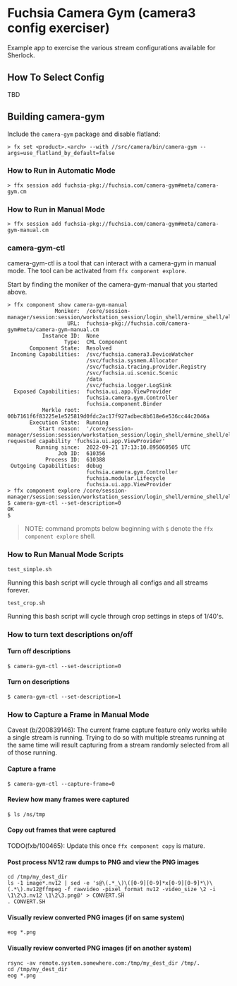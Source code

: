 # Fuchsia Camera Gym (camera3 config exerciser)

Example app to exercise the various stream configurations available for Sherlock.

## How To Select Config

TBD

## Building camera-gym

Include the `camera-gym` package and disable flatland:

```
> fx set <product>.<arch> --with //src/camera/bin/camera-gym --args=use_flatland_by_default=false
```

### How to Run in Automatic Mode

```
> ffx session add fuchsia-pkg://fuchsia.com/camera-gym#meta/camera-gym.cm
```

### How to Run in Manual Mode

```
> ffx session add fuchsia-pkg://fuchsia.com/camera-gym#meta/camera-gym-manual.cm              
```

### camera-gym-ctl

camera-gym-ctl is a tool that can interact with a camera-gym in manual mode.
The tool can be activated from `ffx component explore`.

Start by finding the moniker of the camera-gym-manual that you started above.

```
> ffx component show camera-gym-manual
               Moniker:  /core/session-manager/session:session/workstation_session/login_shell/ermine_shell/elements:vd5ioej4lvcshlgb
                   URL:  fuchsia-pkg://fuchsia.com/camera-gym#meta/camera-gym-manual.cm
           Instance ID:  None
                  Type:  CML Component
       Component State:  Resolved
 Incoming Capabilities:  /svc/fuchsia.camera3.DeviceWatcher
                         /svc/fuchsia.sysmem.Allocator
                         /svc/fuchsia.tracing.provider.Registry
                         /svc/fuchsia.ui.scenic.Scenic
                         /data
                         /svc/fuchsia.logger.LogSink
  Exposed Capabilities:  fuchsia.ui.app.ViewProvider
                         fuchsia.camera.gym.Controller
                         fuchsia.component.Binder
           Merkle root:  00b7161f6f83225e1e525819d0fdc2ac17f927adbec8b618e6e536cc44c2046a
       Execution State:  Running
          Start reason:  '/core/session-manager/session:session/workstation_session/login_shell/ermine_shell/elements:vd5ioej4lvcshlgb' requested capability 'fuchsia.ui.app.ViewProvider'
         Running since:  2022-09-21 17:13:10.895060505 UTC
                Job ID:  610356
            Process ID:  610388
 Outgoing Capabilities:  debug
                         fuchsia.camera.gym.Controller
                         fuchsia.modular.Lifecycle
                         fuchsia.ui.app.ViewProvider
> ffx component explore /core/session-manager/session:session/workstation_session/login_shell/ermine_shell/elements:vd5ioej4lvcshlgb
$ camera-gym-ctl --set-description=0
OK
$ 
```

> NOTE: command prompts below beginning with `$` denote the `ffx component
> explore` shell.

### How to Run Manual Mode Scripts

```
test_simple.sh
```

  Running this bash script will cycle through all configs and all streams forever.

```
test_crop.sh
```

  Running this bash script will cycle through crop settings in steps of 1/40's.

### How to turn text descriptions on/off

#### Turn off descriptions

```
$ camera-gym-ctl --set-description=0
```

#### Turn on descriptions

```
$ camera-gym-ctl --set-description=1
```

### How to Capture a Frame in Manual Mode

Caveat (b/200839146): The current frame capture feature only works while a
single stream is running.  Trying to do so with multiple streams running at the
same time will result capturing from a stream randomly selected from all of
those running.

#### Capture a frame

```
$ camera-gym-ctl --capture-frame=0
```

#### Review how many frames were captured

```
$ ls /ns/tmp
```

#### Copy out frames that were captured

TODO(fxb/100465): Update this once `ffx component copy` is mature.

#### Post process NV12 raw dumps to PNG and view the PNG images

```
cd /tmp/my_dest_dir
ls -1 image*.nv12 | sed -e 's@\(.*_\)\([0-9][0-9]*x[0-9][0-9]*\)\(.*\).nv12@ffmpeg -f rawvideo -pixel_format nv12 -video_size \2 -i \1\2\3.nv12 \1\2\3.png@' > CONVERT.SH
. CONVERT.SH
```

#### Visually review converted PNG images (if on same system)

```
eog *.png
```

#### Visually review converted PNG images (if on another system)

```
rsync -av remote.system.somewhere.com:/tmp/my_dest_dir /tmp/.
cd /tmp/my_dest_dir
eog *.png
```
